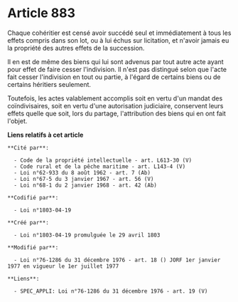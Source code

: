 # Article 883

Chaque cohéritier est censé avoir succédé seul et immédiatement à tous les effets compris dans son lot, ou à lui échus sur
licitation, et n'avoir jamais eu la propriété des autres effets de la succession.

Il en est de même des biens qui lui sont advenus par tout autre acte ayant pour effet de faire cesser l'indivision. Il n'est
pas distingué selon que l'acte fait cesser l'indivision en tout ou partie, à l'égard de certains biens ou de certains
héritiers seulement.

Toutefois, les actes valablement accomplis soit en vertu d'un mandat des coïndivisaires, soit en vertu d'une autorisation
judiciaire, conservent leurs effets quelle que soit, lors du partage, l'attribution des biens qui en ont fait l'objet.

**Liens relatifs à cet article**

	**Cité par**:

	  - Code de la propriété intellectuelle - art. L613-30 (V)
	  - Code rural et de la pêche maritime - art. L143-4 (V)
	  - Loi n°62-933 du 8 août 1962 - art. 7 (Ab)
	  - Loi n°67-5 du 3 janvier 1967 - art. 56 (V)
	  - Loi n°68-1 du 2 janvier 1968 - art. 42 (Ab)

	**Codifié par**:

	  - Loi n°1803-04-19

	**Créé par**:

	  - Loi n°1803-04-19 promulguée le 29 avril 1803

	**Modifié par**:

	  - Loi n°76-1286 du 31 décembre 1976 - art. 18 () JORF 1er janvier 1977 en vigueur le 1er juillet 1977

	**Liens**:

	  - SPEC_APPLI: Loi n°76-1286 du 31 décembre 1976 - art. 19 (V)
